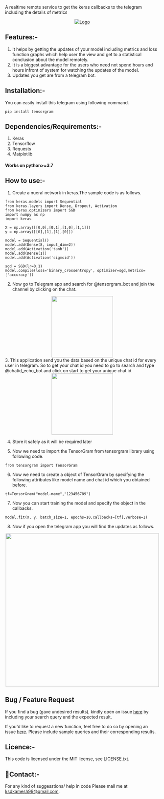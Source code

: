 
A realtime remote service to get the keras callbacks to the telegram including the details of metrics 


<p align="center">
  <a href="https://pypi.org/project/tensorgram/">
    <img src="https://github.com/ksdkamesh99/TensorGram/blob/main/Images/tensorgram.gif" alt="Logo">
  </a>
</p>

## Features:-

1. It helps by getting the updates of your model including metrics and loss function graphs which help user the view and get to a statistical conclusion about the model remotely.
2. It is a biggest advantage for the users who need not spend hours and hours infront of system for watching the updates of the model.
3. Updates you get are from a telegram bot.

## Installation:-

You can easily install this telegram using following command.
```
pip install tensorgram
```
## Dependencies/Requirements:-

1. Keras
2. Tensorflow
3. Requests
4. Matplotlib

#### Works on python>=3.7

## How to use:-

1. Create a nueral network in keras.The sample code is as follows.
```
from keras.models import Sequential
from keras.layers import Dense, Dropout, Activation
from keras.optimizers import SGD
import numpy as np 
import keras

X = np.array([[0,0],[0,1],[1,0],[1,1]])
y = np.array([[0],[1],[1],[0]])

model = Sequential()
model.add(Dense(8, input_dim=2))
model.add(Activation('tanh'))
model.add(Dense(1))
model.add(Activation('sigmoid'))

sgd = SGD(lr=0.1)
model.compile(loss='binary_crossentropy', optimizer=sgd,metrics=['accuracy'])

```

2. Now go to Telegram app and search for @tensorgram_bot and join the channel by clicking on the chat.
<center><img src="https://github.com/ksdkamesh99/TensorGram/blob/main/Images/start.jpeg" width=200px></center>
3. This application send you the data based on the unique chat id for every user in telegram. So to get your chat id you need to go to search and type @chatid_echo_bot and click on start to get your unique chat id.
<center><img src="https://github.com/ksdkamesh99/TensorGram/blob/main/Images/chatid.jpeg" width=200px></center>


4. Store it safely as it will be required later

5. Now we need to import the TensorGram from tensorgram library using following code.

```
from tensorgram import TensorGram
```

6. Now we need to create a object of TensorGram by specifying the following attributes like model name and chat id which you obtained before.

```
tf=TensorGram("model-name","123456789")
```

7. Now you can start training the model and specify the object in the callbacks.

```
model.fit(X, y, batch_size=1, epochs=10,callbacks=[tf],verbose=1)
```

8. Now if you open the telegram app you will find the updates as follows.

<center><img src="https://github.com/ksdkamesh99/TensorGram/blob/main/Images/merged.png" width=500px float="left"></center>


## Bug / Feature Request
If you find a bug (gave undesired results), kindly open an issue [here](https://github.com/ksdkamesh99/TensorGram/issues/new/choose) by including your search query and the expected result.

If you'd like to request a new function, feel free to do so by opening an issue [here](https://github.com/ksdkamesh99/TensorGram/issues/new/). Please include sample queries and their corresponding results.


## Licence:-

This code is licensed under the MIT license, see LICENSE.txt.

## 📧Contact:-
For any kind of suggesstions/ help in code Please mail me at ksdkamesh99@gmail.com.


